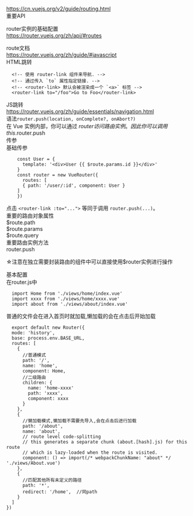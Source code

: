 https://cn.vuejs.org/v2/guide/routing.html  
重要API  
  
  router实例的基础配置  
    https://router.vuejs.org/zh/api/#routes  
  
  
route文档  
https://router.vuejs.org/zh/guide/#javascript  
HTML跳转  
```
  <!-- 使用 router-link 组件来导航. -->
  <!-- 通过传入 `to` 属性指定链接. -->
  <!-- <router-link> 默认会被渲染成一个 `<a>` 标签 -->
  <router-link to="/foo">Go to Foo</router-link>
```
  
JS跳转  
  https://router.vuejs.org/zh/guide/essentials/navigation.html  
  语法`router.push(location, onComplete?, onAbort?)`  
  在 Vue 实例内部，你可以通过 $router 访问路由实例。因此你可以调用 this.$router.push  
传参  
  基础传参  
```
    const User = {
      template: '<div>User {{ $route.params.id }}</div>'
    }
    const router = new VueRouter({
      routes: [
      { path: '/user/:id', component: User }
    ]
    })
```
  
点击 `<router-link :to="...">` 等同于调用 `router.push(...)`。  
  重要的路由对象属性  
    $route.path  
    $route.params  
    $route.query  
  重要路由实例方法  
    router.push  
  
  
☆注意在独立需要封装路由的组件中可以直接使用$router实例进行操作  
  
  
基本配置  
  在router.js中  
```
  import Home from './views/home/index.vue'
  import xxxx from './views/home/xxxx.vue'
  import about from './views/about/index.vue'
```
  普通的文件会在进入首页时就加载,懒加载的会在点击后开始加载  
```
  export default new Router({
  mode: 'history',
  base: process.env.BASE_URL,
  routes: [
    {
      //普通模式
      path: '/',
      name: 'home',
      component: Home,
      //二级路由
      children: {
        name: 'home-xxxx'
        path: 'xxxx',
        component: xxxx
      }
    },
    {
      //懒加载模式,懒加载不需要先导入,会在点击后进行加载
      path: '/about',
      name: 'about',
      // route level code-splitting
      // this generates a separate chunk (about.[hash].js) for this route
      // which is lazy-loaded when the route is visited.
      component: () => import(/* webpackChunkName: "about" */ './views/About.vue')
    },
    {
      //匹配其他所有未定义的路径
      path: '*',
      redirect: '/home',  //同path
    }
  ]
})
```
